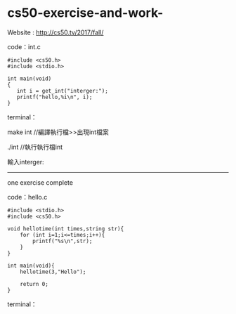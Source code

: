 cs50-exercise-and-work-
===

Website : http://cs50.tv/2017/fall/

code：int.c
~~~
#include <cs50.h>
#include <stdio.h>

int main(void)
{
   int i = get_int("interger:");
   printf("hello,%i\n", i);
}
~~~

terminal：

make int //編譯執行檔>>出現int檔案

./int //執行執行檔int

輸入interger:

***

one exercise complete

code：hello.c
~~~
#include <stdio.h>
#include <cs50.h>

void hellotime(int times,string str){
    for (int i=1;i<=times;i++){
        printf("%s\n",str);
    }
}

int main(void){
    hellotime(3,"Hello");

    return 0;
}
~~~

terminal：
